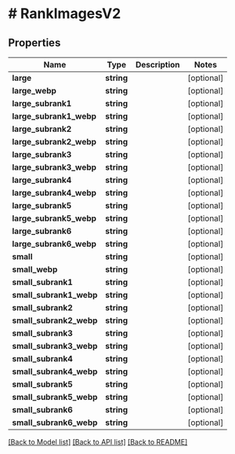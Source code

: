 # # RankImagesV2

## Properties

Name | Type | Description | Notes
------------ | ------------- | ------------- | -------------
**large** | **string** |  | [optional]
**large_webp** | **string** |  | [optional]
**large_subrank1** | **string** |  | [optional]
**large_subrank1_webp** | **string** |  | [optional]
**large_subrank2** | **string** |  | [optional]
**large_subrank2_webp** | **string** |  | [optional]
**large_subrank3** | **string** |  | [optional]
**large_subrank3_webp** | **string** |  | [optional]
**large_subrank4** | **string** |  | [optional]
**large_subrank4_webp** | **string** |  | [optional]
**large_subrank5** | **string** |  | [optional]
**large_subrank5_webp** | **string** |  | [optional]
**large_subrank6** | **string** |  | [optional]
**large_subrank6_webp** | **string** |  | [optional]
**small** | **string** |  | [optional]
**small_webp** | **string** |  | [optional]
**small_subrank1** | **string** |  | [optional]
**small_subrank1_webp** | **string** |  | [optional]
**small_subrank2** | **string** |  | [optional]
**small_subrank2_webp** | **string** |  | [optional]
**small_subrank3** | **string** |  | [optional]
**small_subrank3_webp** | **string** |  | [optional]
**small_subrank4** | **string** |  | [optional]
**small_subrank4_webp** | **string** |  | [optional]
**small_subrank5** | **string** |  | [optional]
**small_subrank5_webp** | **string** |  | [optional]
**small_subrank6** | **string** |  | [optional]
**small_subrank6_webp** | **string** |  | [optional]

[[Back to Model list]](../../README.md#models) [[Back to API list]](../../README.md#endpoints) [[Back to README]](../../README.md)
